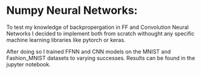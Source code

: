 # Numpy Neural Networks:

To test my knowledge of backpropergation in FF and Convolution Neural Networks I decided to implement both from scratch withought any specific machine learning libraries like pytorch or keras. 

After doing so I trained FFNN and CNN models on the MNIST and Fashion_MNIST datasets to varying successes. 
Results can be found in the jupyter notebook.
